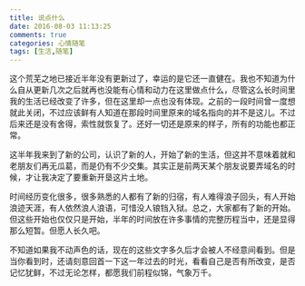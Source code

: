 ```yaml
---
title: 说点什么
date: 2016-08-03 11:13:25
comments: true
categories: 心情随笔
tags: [生活,随笔]
---
```

   这个荒芜之地已接近半年没有更新过了，幸运的是它还一直健在。我也不知道为什么自从更新几次之后就再也没能有心情和动力在这里做点什么，尽管这么长时间里我的生活已经改变了许多，但在这里却一点也没有体现。之前的一段时间曾一度想就此关闭，不过应该鲜有人知道在那段时间里原来的域名指向的并不是这儿。不过后来还是没有舍得，索性就恢复了。还好一切还是原来的样子，所有的功能也都正常。

这半年我来到了新的公司，认识了新的人，开始了新的生活，但这并不意味着就和老朋友们再无瓜葛，而是仍有不少交集。其实正是前两天某个朋友说要弄域名的时候，才让我决定了要重新开垦这片土地。

时间经历变化很多，很多熟悉的人都有了新的归宿，有人难得浪子回头，有人开始浪迹天涯，有人依然浪人浪语，可惜没人锒铛入狱。总之，大家都有了新的开始。但这些开始也仅仅只是开始，半年的时间放在许多事情的完整历程当中，还是显得那么短暂。但愿人长久吧。

不知道如果我不动声色的话，现在的这些文字多久后才会被人不经意间看到。但是当你看到时，还请刻意回首一下这一年过去的时光，看看自己是否有所改变，是否记忆犹鲜，不过无论怎样，都愿我们前程似锦，气象万千。